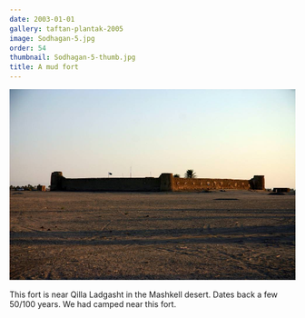 ```yaml
---
date: 2003-01-01
gallery: taftan-plantak-2005
image: Sodhagan-5.jpg
order: 54
thumbnail: Sodhagan-5-thumb.jpg
title: A mud fort
---
```


![A mud fort](./Sodhagan-5.jpg)

This fort is near Qilla Ladgasht in the Mashkell desert. Dates back a few 50/100 years. We had camped near this fort.